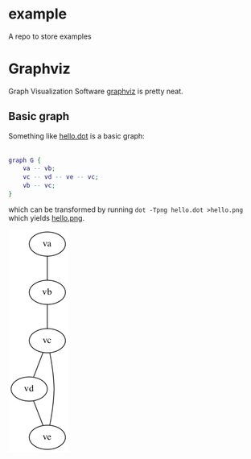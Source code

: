 # example

A repo to store examples

# Graphviz

Graph Visualization Software [graphviz](http://www.graphviz.org/) is pretty
neat.

## Basic graph

Something like [hello.dot](hello.dot) is a basic graph:

```dot

graph G {
    va -- vb;
    vc -- vd -- ve -- vc;
    vb -- vc;
}
```

which can be transformed by running `dot -Tpng hello.dot >hello.png` which
yields [hello.png](hello.png).

![hello.png](hello.png)
